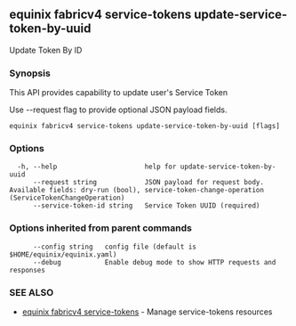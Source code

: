 ## equinix fabricv4 service-tokens update-service-token-by-uuid

Update Token By ID

### Synopsis

This API provides capability to update user's Service Token

Use --request flag to provide optional JSON payload fields.

```
equinix fabricv4 service-tokens update-service-token-by-uuid [flags]
```

### Options

```
  -h, --help                      help for update-service-token-by-uuid
      --request string            JSON payload for request body. Available fields: dry-run (bool), service-token-change-operation (ServiceTokenChangeOperation)
      --service-token-id string   Service Token UUID (required)
```

### Options inherited from parent commands

```
      --config string   config file (default is $HOME/equinix/equinix.yaml)
      --debug           Enable debug mode to show HTTP requests and responses
```

### SEE ALSO

* [equinix fabricv4 service-tokens](equinix_fabricv4_service-tokens.md)	 - Manage service-tokens resources

